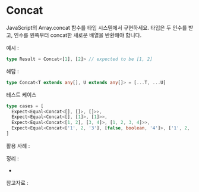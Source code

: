 # Concat

JavaScript의 Array.concat 함수를 타입 시스템에서 구현하세요. 타입은 두 인수를 받고, 인수를 왼쪽부터 concat한 새로운 배열을 반환해야 합니다.

예시 :

```ts
type Result = Concat<[1], [2]> // expected to be [1, 2]
```

해답 :

```ts
type Concat<T extends any[], U extends any[]> = [...T, ...U]
```

테스트 케이스
```ts
type cases = [
  Expect<Equal<Concat<[], []>, []>>,
  Expect<Equal<Concat<[], [1]>, [1]>>,
  Expect<Equal<Concat<[1, 2], [3, 4]>, [1, 2, 3, 4]>>,
  Expect<Equal<Concat<['1', 2, '3'], [false, boolean, '4']>, ['1', 2, '3', false, boolean, '4']>>,
]
```

활용 사례 :

정리 :

-

참고자료 :
